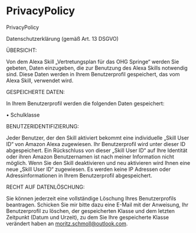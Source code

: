 # PrivacyPolicy
PrivacyPolicy

Datenschutzerklärung (gemäß Art. 13 DSGVO)

ÜBERSICHT:

Von dem Alexa Skill „Vertretungsplan für das OHG Springe“ werden Sie gebeten, 
Daten einzugeben, die zur Benutzung des Alexa Skills notwendig sind. Diese Daten werden in 
Ihrem Benutzerprofil gespeichert, das vom Alexa Skill, verwendet wird.


GESPEICHERTE DATEN:

In Ihrem Benutzerprofil werden die folgenden Daten gespeichert:

• Schulklasse


BENUTZERIDENTIFIZIERUNG:

Jeder Benutzer, der den Skill aktiviert bekommt eine individuelle „Skill User ID“ von Amazon Alexa zugewiesen. 
Ihr Benutzerprofil wird unter dieser ID abgespeichert. Ein Rückschluss von dieser „Skill User ID“ auf Ihre Identität
oder ihren Amazon Benutzernamen ist nach meiner Information nicht möglich. Wenn Sie den Skill deaktivieren und neu
aktivieren wird Ihnen eine neue „Skill User ID“ zugewiesen. Es werden keine IP Adressen oder Adressinformationen in
Ihrem Benutzerprofil abgespeichert.

RECHT AUF DATENLÖSCHUNG:

Sie können jederzeit eine vollständige Löschung Ihres Benutzerprofils beantragen. 
Schicken Sie mir bitte dazu eine E-Mail mit der Anweisung, Ihr Benutzerprofil zu 
löschen, der gespeicherten Klasse und dem letzten Zeitpunkt (Datum und Urzeit), zu dem Sie Ihre gespeicherte Klasse verändert haben 
an moritz.schmoll@outlook.com.
